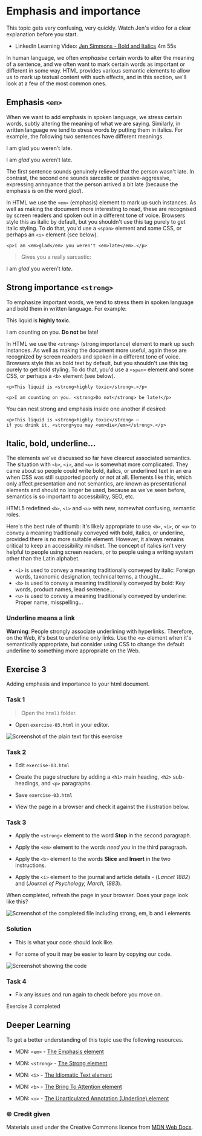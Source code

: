 
# Emphasis and importance

This topic gets very confusing, very quickly. Watch Jen's video for a clear explanation before you start. 

- LinkedIn Learning Video: [Jen Simmons - Bold and Italics](https://www.linkedin.com/learning/html-essential-training-4/bold-and-italics?u=36102708) 4m 55s

In human language, we often *emphasise* certain words to alter the meaning of a sentence, and we often want to mark certain words as important or different in some way. HTML provides various semantic elements to allow us to mark up textual content with such effects, and in this section, we'll look at a few of the most common ones.

## Emphasis `<em>`

When we want to add emphasis in spoken language, we stress certain words, subtly altering the meaning of what we are saying. Similarly, in written language we tend to stress words by putting them in italics. For example, the following two sentences have different meanings.

I am glad you weren't late.

I am *glad* you weren't late.

The first sentence sounds genuinely relieved that the person wasn't late. In contrast, the second one sounds sarcastic or passive-aggressive, expressing annoyance that the person arrived a bit late (because the emphasis is on the word *glad*).

In HTML we use the `<em>` (emphasis) element to mark up such instances. As well as making the document more interesting to read, these are recognised by screen readers and spoken out in a different tone of voice. Browsers style this as italic by default, but you shouldn't use this tag purely to get italic styling. To do that, you'd use a `<span>` element and some CSS, or perhaps an `<i>` element (see below).

```
<p>I am <em>glad</em> you weren't <em>late</em>.</p>
```

> Gives you a really sarcastic:

<p>I am <em>glad</em> you weren't <em>late</em>.</p>

## Strong importance `<strong>`

To emphasize important words, we tend to stress them in spoken language and bold them in written language. For example:

This liquid is **highly toxic**.

I am counting on you. **Do not** be late!

In HTML we use the `<strong>` (strong importance) element to mark up such instances. As well as making the document more useful, again these are recognized by screen readers and spoken in a different tone of voice. Browsers style this as bold text by default, but you shouldn't use this tag purely to get bold styling. To do that, you'd use a `<span>` element and some CSS, or perhaps a `<b>` element (see below).

```
<p>This liquid is <strong>highly toxic</strong>.</p>

<p>I am counting on you. <strong>Do not</strong> be late!</p>
```

You can nest strong and emphasis inside one another if desired:

```
<p>This liquid is <strong>highly toxic</strong> —
if you drink it, <strong>you may <em>die</em></strong>.</p>
```

## Italic, bold, underline...


The elements we've discussed so far have clearcut associated semantics. The situation with `<b>`, `<i>`, and `<u>` is somewhat more complicated. They came about so people could write bold, italics, or underlined text in an era when CSS was still supported poorly or not at all. Elements like this, which only affect presentation and not semantics, are known as presentational elements and should no longer be used, because as we've seen before, semantics is so important to accessibility, SEO, etc.

HTML5 redefined `<b>`, `<i>` and `<u>` with new, somewhat confusing, semantic roles.

Here's the best rule of thumb: it's likely appropriate to use `<b>`, `<i>`, or `<u>` to convey a meaning traditionally conveyed with bold, italics, or underline, provided there is no more suitable element. However, it always remains critical to keep an accessibility mindset. The concept of italics isn't very helpful to people using screen readers, or to people using a writing system other than the Latin alphabet.

- `<i>` is used to convey a meaning traditionally conveyed by italic: Foreign words, taxonomic designation, technical terms, a thought...
- `<b>` is used to convey a meaning traditionally conveyed by bold: Key words, product names, lead sentence...
- `<u>` is used to convey a meaning traditionally conveyed by underline: Proper name, misspelling...

<h3 class="warning">Underline means a link</h3>

**Warning**: People strongly associate underlining with hyperlinks. Therefore, on the Web, it's best to underline only links. Use the `<u>` element when it's semantically appropriate, but consider using CSS to change the default underline to something more appropriate on the Web. 

<!-- div class="exercise" -->
## Exercise 3

Adding emphasis and importance to your html document.

### Task 1

> Open the `html3` folder.

- Open `exercise-03.html` in your editor.

<img src="media/emphasis-text.png" alt="Screenshot of the plain text for this exercise">

### Task 2

- Edit `exercise-03.html`

- Create the page structure by adding a `<h1>` main heading, `<h2>` sub-headings, and `<p>` paragraphs.

- Save `exercise-03.html`

- View the page in a browser and check it against the illustration below.

### Task 3

- Apply the `<strong>` element to the word **Stop** in the second paragraph.

- Apply the `<em>` element to the words *need you* in the third paragraph.

- Apply the `<b>` element to the words **Slice** and **Insert** in the two instructions.

- Apply the `<i>` element to the journal and article details - (*Lancet 1882*) and (*Journal of Psychology, March, 1883*).

When completed, refresh the page in your browser. Does your page look like this?

<img src="media/emphasis.png" alt="Screenshot of the completed file including strong, em, b and i elements">

### Solution

- This is what your code should look like. 

- For some of you it may be easier to learn by copying our code. 

<img src="media/emphasis-complete.png" alt="Screenshot showing the code">

### Task 4

- Fix any issues and run again to check before you move on.

<!-- end div -->


<p class="submit-work">Exercise 3 completed</p>



<h2 class="deep">Deeper Learning</h2>

To get a better understanding of this topic use the following resources.

- MDN: `<em>` - [The Emphasis element](https://developer.mozilla.org/en-US/docs/Web/HTML/Element/em)

- MDN: `<strong>` - [The Strong element](https://developer.mozilla.org/en-US/docs/Web/HTML/Element/strong)

- MDN: `<i>` - [The Idiomatic Text element](https://developer.mozilla.org/en-US/docs/Web/HTML/Element/i)

- MDN: `<b>` - [The Bring To Attention element](https://developer.mozilla.org/en-US/docs/Web/HTML/Element/b)

- MDN: `<u>` - [The Unarticulated Annotation (Underline) element](https://developer.mozilla.org/en-US/docs/Web/HTML/Element/u)


### &copy; Credit given

Materials used under the Creative Commons licence from [MDN Web Docs](https://developer.mozilla.org/en-US/docs/Web/HTML).
